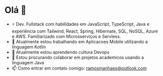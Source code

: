 # Olá 👋

- ⚡ Dev. Fullstack com habilidades em JavaScript, TypeScript, Java e experiência com Tailwind, React, Spring, Hibernate, SQL, NoSQL, Azure e AWS. Familiarizado com Microsserviços e Servless.
- 🔭 Atualmente estou trabalhando em Aplicacoes Mobile utilizando a linguagem Kotlin
- 🌱 Atualmente estou aprendendo cultura Devops
- 👯 Estou procurando colaborar em projetos academicos usando a linguagem Java
- 📫 Como entrar em contato comigo: ramosmanhaes@outlook.com

